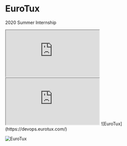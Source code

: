 # EuroTux
2020 Summer Internship

<iframe src="https://www.linkedin.com/company/eurotux-sa/"></iframe>
<iframe src="https://eurotux.com"></iframe>
![EuroTux](https://devops.eurotux.com/)

![EuroTux](https://eurotux.com/content/uploads/2020/04/logo.png)
